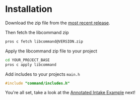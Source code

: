 # Installation

Download the zip file from the [most recent release](https://github.com/alexDickhans/command-based-pros/releases/latest). 

Then fetch the libcommand zip

```bash
pros c fetch libcommand@VERSION.zip
```

Apply the libcommand zip file to your project

```bash
cd YOUR_PROJECT_BASE
pros c apply libcommand
```

Add includes to your projects `main.h`

```c++
#include "command/includes.h"
```

You're all set, take a look at the [Annotated Intake Example](intakeExample.md) next!
